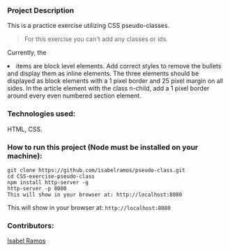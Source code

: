 ### Project Description

This is a practice exercise utilizing CSS pseudo-classes.

> For this exercise you can't add any classes or ids.

Currently, the <li> items are block level elements. Add correct styles to remove the bullets and display them as inline elements.
The three <span> elements should be displayed as block elements with a 1 pixel border and 25 pixel margin on all sides.
In the article element with the class n-child, add a 1 pixel border around every even numbered section element.

### Technologies used:

HTML, CSS.

### How to run this project (Node must be installed on your machine):

```
git clone https://github.com/isabelramos/pseudo-class.git
cd CSS-exercise-pseudo-class
npm install http-server -g
http-server -p 8080
This will show in your browser at: http://localhost:8080
```
This will show in your browser at: `http://localhost:8080`

### Contributors:
[Isabel Ramos](https://github.com/isabelramos)